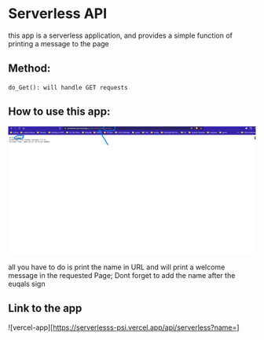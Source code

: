 # Serverless API

this app is a serverless application, and provides a simple function of printing a message to the page

## Method:

    do_Get(): will handle GET requests

## How to use this app:

![image](./API.PNG)

all you have to do is print the name in URL and will print a welcome message in the requested Page; Dont forget to add the name after the euqals sign

## Link to the app

![vercel-app][https://serverlesss-psi.vercel.app/api/serverless?name=]

